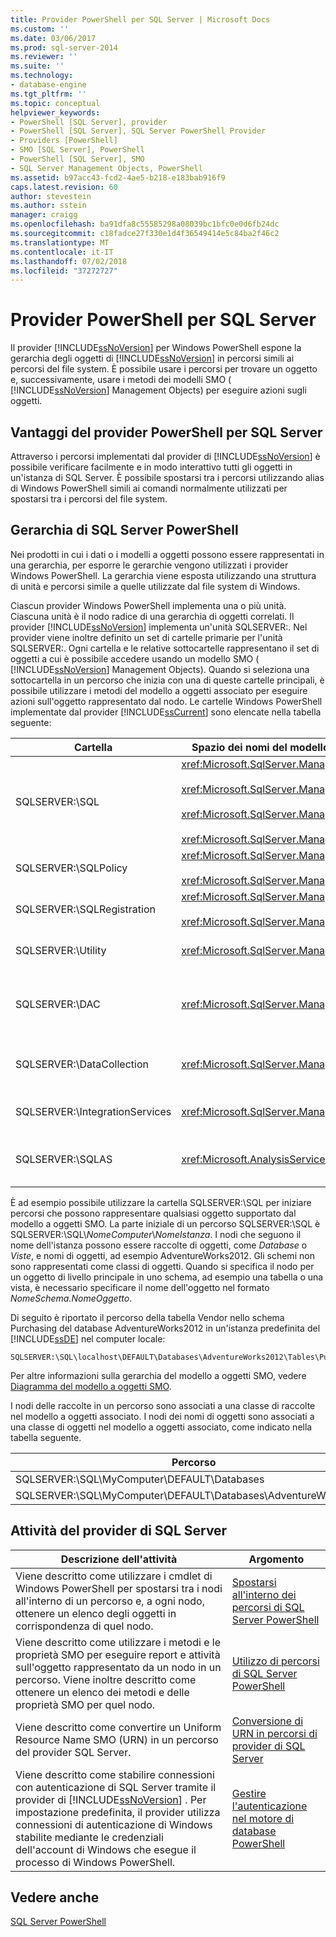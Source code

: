 ```yaml
---
title: Provider PowerShell per SQL Server | Microsoft Docs
ms.custom: ''
ms.date: 03/06/2017
ms.prod: sql-server-2014
ms.reviewer: ''
ms.suite: ''
ms.technology:
- database-engine
ms.tgt_pltfrm: ''
ms.topic: conceptual
helpviewer_keywords:
- PowerShell [SQL Server], provider
- PowerShell [SQL Server], SQL Server PowerShell Provider
- Providers [PowerShell]
- SMO [SQL Server], PowerShell
- PowerShell [SQL Server], SMO
- SQL Server Management Objects, PowerShell
ms.assetid: b97acc43-fcd2-4ae5-b218-e183bab916f9
caps.latest.revision: 60
author: stevestein
ms.author: sstein
manager: craigg
ms.openlocfilehash: ba91dfa8c55585298a08039bc1bfc0e0d6fb24dc
ms.sourcegitcommit: c18fadce27f330e1d4f36549414e5c84ba2f46c2
ms.translationtype: MT
ms.contentlocale: it-IT
ms.lasthandoff: 07/02/2018
ms.locfileid: "37272727"
---
```

# <a name="sql-server-powershell-provider"></a>Provider PowerShell per SQL Server
  Il provider [!INCLUDE[ssNoVersion](../includes/ssnoversion-md.md)] per Windows PowerShell espone la gerarchia degli oggetti di [!INCLUDE[ssNoVersion](../includes/ssnoversion-md.md)] in percorsi simili ai percorsi del file system. È possibile usare i percorsi per trovare un oggetto e, successivamente, usare i metodi dei modelli SMO ( [!INCLUDE[ssNoVersion](../includes/ssnoversion-md.md)] Management Objects) per eseguire azioni sugli oggetti.  
  
## <a name="benefits-of-the-sql-server-powershell-provider"></a>Vantaggi del provider PowerShell per SQL Server  
 Attraverso i percorsi implementati dal provider di [!INCLUDE[ssNoVersion](../includes/ssnoversion-md.md)] è possibile verificare facilmente e in modo interattivo tutti gli oggetti in un'istanza di SQL Server. È possibile spostarsi tra i percorsi utilizzando alias di Windows PowerShell simili ai comandi normalmente utilizzati per spostarsi tra i percorsi del file system.  
  
## <a name="the-sql-server-powershell-hierarchy"></a>Gerarchia di SQL Server PowerShell  
 Nei prodotti in cui i dati o i modelli a oggetti possono essere rappresentati in una gerarchia, per esporre le gerarchie vengono utilizzati i provider Windows PowerShell. La gerarchia viene esposta utilizzando una struttura di unità e percorsi simile a quelle utilizzate dal file system di Windows.  
  
 Ciascun provider Windows PowerShell implementa una o più unità. Ciascuna unità è il nodo radice di una gerarchia di oggetti correlati. Il provider [!INCLUDE[ssNoVersion](../includes/ssnoversion-md.md)] implementa un'unità SQLSERVER:. Nel provider viene inoltre definito un set di cartelle primarie per l'unità SQLSERVER:. Ogni cartella e le relative sottocartelle rappresentano il set di oggetti a cui è possibile accedere usando un modello SMO ( [!INCLUDE[ssNoVersion](../includes/ssnoversion-md.md)] Management Objects). Quando si seleziona una sottocartella in un percorso che inizia con una di queste cartelle principali, è possibile utilizzare i metodi del modello a oggetti associato per eseguire azioni sull'oggetto rappresentato dal nodo. Le cartelle Windows PowerShell implementate dal provider [!INCLUDE[ssCurrent](../includes/sscurrent-md.md)] sono elencate nella tabella seguente:  
  
|Cartella|Spazio dei nomi del modello a oggetti di SQL Server|Oggetti|  
|------------|---------------------------------------|-------------|  
|SQLSERVER:\SQL|<xref:Microsoft.SqlServer.Management.Smo><br /><br /> <xref:Microsoft.SqlServer.Management.Smo.Agent><br /><br /> <xref:Microsoft.SqlServer.Management.Smo.Broker><br /><br /> <xref:Microsoft.SqlServer.Management.Smo.Mail>|Oggetti di database, come tabelle, viste e stored procedure.|  
|SQLSERVER:\SQLPolicy|<xref:Microsoft.SqlServer.Management.Dmf><br /><br /> <xref:Microsoft.SqlServer.Management.Facets>|Oggetti di gestione basata sui criteri, come criteri e facet.|  
|SQLSERVER:\SQLRegistration|<xref:Microsoft.SqlServer.Management.RegisteredServers><br /><br /> <xref:Microsoft.SqlServer.Management.Smo.RegSvrEnum>|Oggetti server registrati, come gruppi di server e server registrati.|  
|SQLSERVER:\Utility|<xref:Microsoft.SqlServer.Management.Utility>|Oggetti utilità, ad esempio le istanze gestite del [!INCLUDE[ssDE](../includes/ssde-md.md)].|  
|SQLSERVER:\DAC|<xref:Microsoft.SqlServer.Management.DAC>|Oggetti applicazione del livello dati, ad esempio pacchetti DAC e operazioni quali l'implementazione di DAC.|  
|SQLSERVER:\DataCollection|<xref:Microsoft.SqlServer.Management.Collector>|Oggetti dell'agente di raccolta dati, ad esempio set di raccolta e archivi di configurazione.|  
|SQLSERVER:\IntegrationServices|<xref:Microsoft.SqlServer.Management.IntegrationServices>|[!INCLUDE[ssISnoversion](../includes/ssisnoversion-md.md)] oggetti come progetti, pacchetti e ambienti.|  
|SQLSERVER:\SQLAS|<xref:Microsoft.AnalysisServices>|[!INCLUDE[ssASnoversion](../includes/ssasnoversion-md.md)] oggetti come cubi, aggregazioni e dimensioni.|  
  
 È ad esempio possibile utilizzare la cartella SQLSERVER:\SQL per iniziare percorsi che possono rappresentare qualsiasi oggetto supportato dal modello a oggetti SMO. La parte iniziale di un percorso SQLSERVER:\SQL è SQLSERVER:\SQL\\*NomeComputer*\\*NomeIstanza*. I nodi che seguono il nome dell'istanza possono essere raccolte di oggetti, come *Database* o *Viste*, e nomi di oggetti, ad esempio AdventureWorks2012. Gli schemi non sono rappresentati come classi di oggetti. Quando si specifica il nodo per un oggetto di livello principale in uno schema, ad esempio una tabella o una vista, è necessario specificare il nome dell'oggetto nel formato *NomeSchema.NomeOggetto*.  
  
 Di seguito è riportato il percorso della tabella Vendor nello schema Purchasing del database AdventureWorks2012 in un'istanza predefinita del [!INCLUDE[ssDE](../includes/ssde-md.md)] nel computer locale:  
  
```  
SQLSERVER:\SQL\localhost\DEFAULT\Databases\AdventureWorks2012\Tables\Purchasing.Vendor  
```  
  
 Per altre informazioni sulla gerarchia del modello a oggetti SMO, vedere [Diagramma del modello a oggetti SMO](../relational-databases/server-management-objects-smo/smo-object-model-diagram.md).  
  
 I nodi delle raccolte in un percorso sono associati a una classe di raccolte nel modello a oggetti associato. I nodi dei nomi di oggetti sono associati a una classe di oggetti nel modello a oggetti associato, come indicato nella tabella seguente.  
  
|Percorso|Classe SMO|  
|----------|---------------|  
|SQLSERVER:\SQL\MyComputer\DEFAULT\Databases|<xref:Microsoft.SqlServer.Management.Smo.DatabaseCollection>|  
|SQLSERVER:\SQL\MyComputer\DEFAULT\Databases\AdventureWorks2012|<xref:Microsoft.SqlServer.Management.Smo.Database>|  
  
## <a name="sql-server-provider-tasks"></a>Attività del provider di SQL Server  
  
|Descrizione dell'attività|Argomento|  
|----------------------|-----------|  
|Viene descritto come utilizzare i cmdlet di Windows PowerShell per spostarsi tra i nodi all'interno di un percorso e, a ogni nodo, ottenere un elenco degli oggetti in corrispondenza di quel nodo.|[Spostarsi all'interno dei percorsi di SQL Server PowerShell](navigate-sql-server-powershell-paths.md)|  
|Viene descritto come utilizzare i metodi e le proprietà SMO per eseguire report e attività sull'oggetto rappresentato da un nodo in un percorso. Viene inoltre descritto come ottenere un elenco dei metodi e delle proprietà SMO per quel nodo.|[Utilizzo di percorsi di SQL Server PowerShell](work-with-sql-server-powershell-paths.md)|  
|Viene descritto come convertire un Uniform Resource Name SMO (URN) in un percorso del provider SQL Server.|[Conversione di URN in percorsi di provider di SQL Server](../database-engine/convert-urns-to-sql-server-provider-paths.md)|  
|Viene descritto come stabilire connessioni con autenticazione di SQL Server tramite il provider di [!INCLUDE[ssNoVersion](../includes/ssnoversion-md.md)] . Per impostazione predefinita, il provider utilizza connessioni di autenticazione di Windows stabilite mediante le credenziali dell'account di Windows che esegue il processo di Windows PowerShell.|[Gestire l'autenticazione nel motore di database PowerShell](manage-authentication-in-database-engine-powershell.md)|  
  
## <a name="see-also"></a>Vedere anche  
 [SQL Server PowerShell](sql-server-powershell.md)  
  
  
